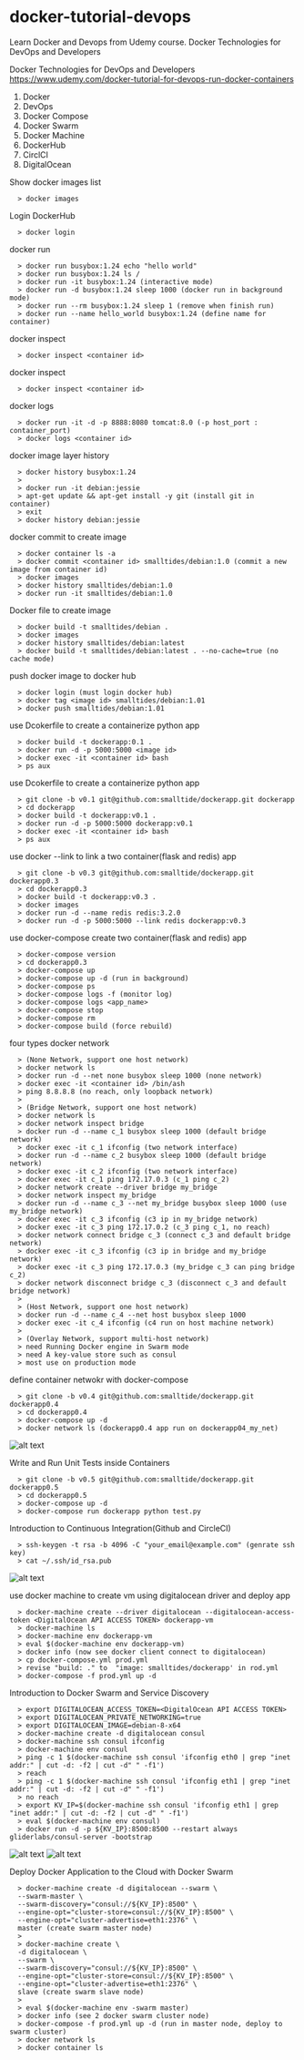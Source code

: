 # docker-tutorial-devops
Learn Docker and Devops from Udemy course. Docker Technologies for DevOps and Developers

Docker Technologies for DevOps and Developers  
https://www.udemy.com/docker-tutorial-for-devops-run-docker-containers

1. Docker
2. DevOps
3. Docker Compose
4. Docker Swarm
5. Docker Machine
6. DockerHub
7. CirclCI
8. DigitalOcean

Show docker images list
```
  > docker images
```
Login DockerHub
```
  > docker login
```
docker run
```
  > docker run busybox:1.24 echo "hello world"
  > docker run busybox:1.24 ls /
  > docker run -it busybox:1.24 (interactive mode)
  > docker run -d busybox:1.24 sleep 1000 (docker run in background mode)
  > docker run --rm busybox:1.24 sleep 1 (remove when finish run)
  > docker run --name hello_world busybox:1.24 (define name for container)
```
docker inspect
```
  > docker inspect <container id>
```
docker inspect
```
  > docker inspect <container id>
```
docker logs
```
  > docker run -it -d -p 8888:8080 tomcat:8.0 (-p host_port : container_port)
  > docker logs <container id>
```
docker image layer history
```
  > docker history busybox:1.24
  >
  > docker run -it debian:jessie
  > apt-get update && apt-get install -y git (install git in container)
  > exit
  > docker history debian:jessie
```
docker commit to create image
```
  > docker container ls -a
  > docker commit <container id> smalltides/debian:1.0 (commit a new image from container id)
  > docker images
  > docker history smalltides/debian:1.0
  > docker run -it smalltides/debian:1.0
```
Docker file to create image
```
  > docker build -t smalltides/debian .
  > docker images
  > docker history smalltides/debian:latest
  > docker build -t smalltides/debian:latest . --no-cache=true (no cache mode)
```
push docker image to docker hub
```
  > docker login (must login docker hub)
  > docker tag <image id> smalltides/debian:1.01
  > docker push smalltides/debian:1.01
```
use Dcokerfile to create a containerize python app
```
  > docker build -t dockerapp:0.1 .
  > docker run -d -p 5000:5000 <image id>
  > docker exec -it <container id> bash
  > ps aux
```
use Dcokerfile to create a containerize python app
```
  > git clone -b v0.1 git@github.com:smalltide/dockerapp.git dockerapp
  > cd dockerapp
  > docker build -t dockerapp:v0.1 .
  > docker run -d -p 5000:5000 dockerapp:v0.1
  > docker exec -it <container id> bash
  > ps aux
```
use docker --link to link a two container(flask and redis) app
```
  > git clone -b v0.3 git@github.com:smalltide/dockerapp.git dockerapp0.3
  > cd dockerapp0.3
  > docker build -t dockerapp:v0.3 .
  > docker images
  > docker run -d --name redis redis:3.2.0
  > docker run -d -p 5000:5000 --link redis dockerapp:v0.3
```
use docker-compose create two container(flask and redis) app
```
  > docker-compose version 
  > cd dockerapp0.3
  > docker-compose up
  > docker-compose up -d (run in background)
  > docker-compose ps
  > docker-compose logs -f (monitor log)  
  > docker-compose logs <app_name>
  > docker-compose stop
  > docker-compose rm
  > docker-compose build (force rebuild)
```
four types docker network
```
  > (None Network, support one host network)
  > docker network ls
  > docker run -d --net none busybox sleep 1000 (none network)
  > docker exec -it <container id> /bin/ash
  > ping 8.8.8.8 (no reach, only loopback network)
  >
  > (Bridge Network, support one host network)
  > docker network ls
  > docker network inspect bridge
  > docker run -d --name c_1 busybox sleep 1000 (default bridge network)
  > docker exec -it c_1 ifconfig (two network interface)
  > docker run -d --name c_2 busybox sleep 1000 (default bridge network)
  > docker exec -it c_2 ifconfig (two network interface)
  > docker exec -it c_1 ping 172.17.0.3 (c_1 ping c_2)
  > docker network create --driver bridge my_bridge
  > docker network inspect my_bridge
  > docker run -d --name c_3 --net my_bridge busybox sleep 1000 (use my_bridge network)
  > docker exec -it c_3 ifconfig (c3 ip in my_bridge network)
  > docker exec -it c_3 ping 172.17.0.2 (c_3 ping c_1, no reach)
  > docker network connect bridge c_3 (connect c_3 and default bridge network)
  > docker exec -it c_3 ifconfig (c3 ip in bridge and my_bridge network)
  > docker exec -it c_3 ping 172.17.0.3 (my_bridge c_3 can ping bridge c_2)
  > docker network disconnect bridge c_3 (disconnect c_3 and default bridge network)
  >
  > (Host Network, support one host network)
  > docker run -d --name c_4 --net host busybox sleep 1000
  > docker exec -it c_4 ifconfig (c4 run on host machine network)
  >
  > (Overlay Network, support multi-host network)
  > need Running Docker engine in Swarm mode
  > need A key-value store such as consul
  > most use on production mode
```
define container netwokr with docker-compose
```
  > git clone -b v0.4 git@github.com:smalltide/dockerapp.git dockerapp0.4
  > cd dockerapp0.4
  > docker-compose up -d
  > docker network ls (dockerapp0.4 app run on dockerapp04_my_net)
```
![alt text](https://github.com/smalltide/docker-tutorial-devops/blob/master/img/docker-compose-example.png "docker-compose-example")

Write and Run Unit Tests inside Containers
```
  > git clone -b v0.5 git@github.com:smalltide/dockerapp.git dockerapp0.5
  > cd dockerapp0.5
  > docker-compose up -d
  > docker-compose run dockerapp python test.py
```
Introduction to Continuous Integration(Github and CircleCI)
```
  > ssh-keygen -t rsa -b 4096 -C "your_email@example.com" (genrate ssh key)
  > cat ~/.ssh/id_rsa.pub
```
![alt text](https://github.com/smalltide/docker-tutorial-devops/blob/master/img/ci-flow.png "ci-flow")

use docker machine to create vm using digitalocean driver and deploy app
```
  > docker-machine create --driver digitalocean --digitalocean-access-token <DigitalOcean API ACCESS TOKEN> dockerapp-vm
  > docker-machine ls
  > docker-machine env dockerapp-vm
  > eval $(docker-machine env dockerapp-vm) 
  > docker info (now see docker client connect to digitalocean)
  > cp docker-compose.yml prod.yml
  > revise "build: ." to  "image: smalltides/dockerapp' in rod.yml
  > docker-compose -f prod.yml up -d
```
Introduction to Docker Swarm and Service Discovery
```
  > export DIGITALOCEAN_ACCESS_TOKEN=<DigitalOcean API ACCESS TOKEN>
  > export DIGITALOCEAN_PRIVATE_NETWORKING=true
  > export DIGITALOCEAN_IMAGE=debian-8-x64
  > docker-machine create -d digitalocean consul
  > docker-machine ssh consul ifconfig
  > docker-machine env consul
  > ping -c 1 $(docker-machine ssh consul 'ifconfig eth0 | grep "inet addr:" | cut -d: -f2 | cut -d" " -f1') 
  > reach
  > ping -c 1 $(docker-machine ssh consul 'ifconfig eth1 | grep "inet addr:" | cut -d: -f2 | cut -d" " -f1')
  > no reach
  > export KV_IP=$(docker-machine ssh consul 'ifconfig eth1 | grep "inet addr:" | cut -d: -f2 | cut -d" " -f1')
  > eval $(docker-machine env consul)
  > docker run -d -p ${KV_IP}:8500:8500 --restart always gliderlabs/consul-server -bootstrap
```
![alt text](https://github.com/smalltide/docker-tutorial-devops/blob/master/img/docker-swarm.png "docker-swarm")
![alt text](https://github.com/smalltide/docker-tutorial-devops/blob/master/img/deploy-swarm-step.png "deploy-swarm-step")

Deploy Docker Application to the Cloud with Docker Swarm
```
  > docker-machine create -d digitalocean --swarm \
  --swarm-master \
  --swarm-discovery="consul://${KV_IP}:8500" \
  --engine-opt="cluster-store=consul://${KV_IP}:8500" \
  --engine-opt="cluster-advertise=eth1:2376" \
  master (create swarm master node)
  >
  > docker-machine create \
  -d digitalocean \
  --swarm \
  --swarm-discovery="consul://${KV_IP}:8500" \
  --engine-opt="cluster-store=consul://${KV_IP}:8500" \
  --engine-opt="cluster-advertise=eth1:2376" \
  slave (create swarm slave node)
  >
  > eval $(docker-machine env -swarm master)
  > docker info (see 2 docker swarm cluster node)
  > docker-compose -f prod.yml up -d (run in master node, deploy to swarm cluster)
  > docker network ls
  > docker container ls
```